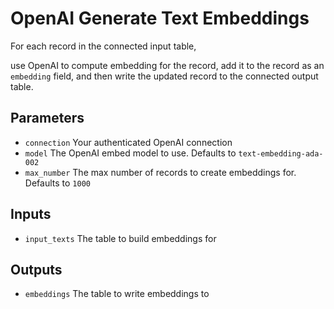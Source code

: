 # OpenAI Generate Text Embeddings

For each record in the connected input table,

use OpenAI to compute embedding for the record, add it to the record as an `embedding` field,
and then write the updated record to the connected output table.

## Parameters

- `connection` Your authenticated OpenAI connection
- `model` The OpenAI embed model to use. Defaults to `text-embedding-ada-002`
- `max_number` The max number of records to create embeddings for. Defaults to `1000`

## Inputs

- `input_texts` The table to build embeddings for

## Outputs

- `embeddings` The table to write embeddings to
